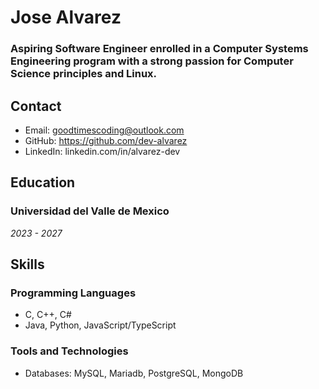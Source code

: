 # Jose Alvarez

### Aspiring Software Engineer enrolled in a Computer Systems Engineering program with a strong passion for Computer Science principles and Linux.

## Contact

- Email: goodtimescoding@outlook.com
- GitHub: https://github.com/dev-alvarez
- LinkedIn: linkedin.com/in/alvarez-dev

## Education

### Universidad del Valle de Mexico

_2023 - 2027_

## Skills

### Programming Languages

- C, C++, C#
- Java, Python, JavaScript/TypeScript

### Tools and Technologies

- Databases: MySQL, Mariadb, PostgreSQL, MongoDB
